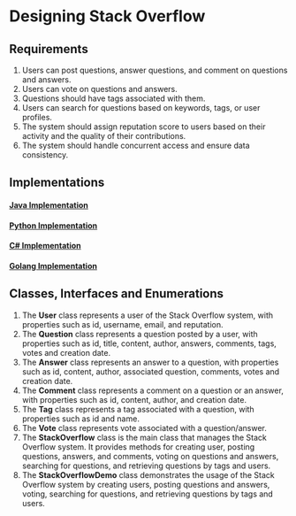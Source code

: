 # Designing Stack Overflow

## Requirements
1. Users can post questions, answer questions, and comment on questions and answers.
2. Users can vote on questions and answers.
3. Questions should have tags associated with them.
4. Users can search for questions based on keywords, tags, or user profiles.
5. The system should assign reputation score to users based on their activity and the quality of their contributions.
6. The system should handle concurrent access and ensure data consistency.

## Implementations
#### [Java Implementation](../solutions/java/src/stackoverflow/) 
#### [Python Implementation](../solutions/python/stackoverflow/)
#### [C# Implementation](../solutions/c#/StackOverflow/)
#### [Golang Implementation](../solutions/golang/stackOverFlow/)

## Classes, Interfaces and Enumerations
1. The **User** class represents a user of the Stack Overflow system, with properties such as id, username, email, and reputation.
2. The **Question** class represents a question posted by a user, with properties such as id, title, content, author, answers, comments, tags, votes and creation date.
3. The **Answer** class represents an answer to a question, with properties such as id, content, author, associated question, comments, votes and creation date.
4. The **Comment** class represents a comment on a question or an answer, with properties such as id, content, author, and creation date.
5. The **Tag** class represents a tag associated with a question, with properties such as id and name.
6. The **Vote** class represents vote associated with a question/answer.
7. The **StackOverflow** class is the main class that manages the Stack Overflow system. It provides methods for creating user, posting questions, answers, and comments, voting on questions and answers, searching for questions, and retrieving questions by tags and users.
8.  The **StackOverflowDemo** class demonstrates the usage of the Stack Overflow system by creating users, posting questions and answers, voting, searching for questions, and retrieving questions by tags and users.